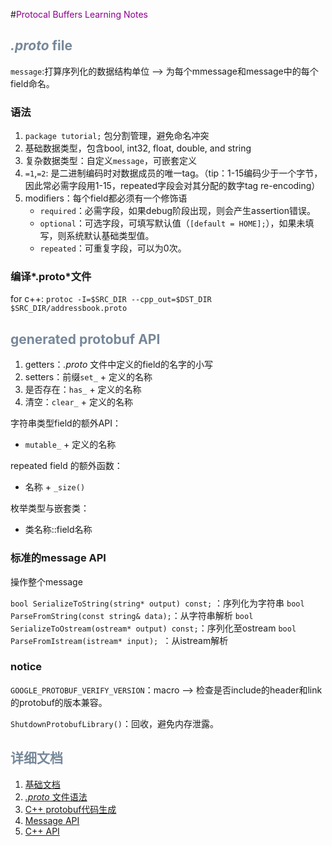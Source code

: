 #<font color=#8B008B >Protocal Buffers Learning Notes </font>

## <font color=#778899 >*.proto* file </font>

`message`:打算序列化的数据结构单位 --> 为每个mmessage和message中的每个field命名。

### 语法
1. `package tutorial;` 包分割管理，避免命名冲突
2. 基础数据类型，包含bool, int32, float, double, and string
3. 复杂数据类型：自定义`message`，可嵌套定义
4. `=1`,`=2`: 是二进制编码时对数据成员的唯一tag。（tip：1-15编码少于一个字节，因此常必需字段用1-15，repeated字段会对其分配的数字tag re-encoding）
5. modifiers：每个field都必须有一个修饰语
   - `required`：必需字段，如果debug阶段出现，则会产生assertion错误。
   - `optional`：可选字段，可填写默认值（`[default = HOME];`），如果未填写，则系统默认基础类型值。
   - `repeated`：可重复字段，可以为0次。

### 编译*.proto*文件
for c++:
`protoc -I=$SRC_DIR --cpp_out=$DST_DIR $SRC_DIR/addressbook.proto`

## <font color=#778899 > generated protobuf API </font>
1. getters：*.proto* 文件中定义的field的名字的小写
2. setters：前缀`set_` + 定义的名称
3. 是否存在：`has_` + 定义的名称
4. 清空：`clear_` + 定义的名称

字符串类型field的额外API：

   - `mutable_` + 定义的名称

repeated field 的额外函数：

   - 名称 + `_size()`

枚举类型与嵌套类：

   - 类名称::field名称

### 标准的message API   
 操作整个message
 
`bool SerializeToString(string* output) const;` ：序列化为字符串
`bool ParseFromString(const string& data);`：从字符串解析
`bool SerializeToOstream(ostream* output) const;`：序列化至ostream
`bool ParseFromIstream(istream* input); `：从istream解析

### notice
`GOOGLE_PROTOBUF_VERIFY_VERSION`：macro --> 检查是否include的header和link的protobuf的版本兼容。

`ShutdownProtobufLibrary()`：回收，避免内存泄露。

## <font color=#778899 > 详细文档 </font>
1. [基础文档](https://developers.google.com/protocol-buffers/docs/cpptutorial)
2. [*.proto* 文件语法](https://developers.google.com/protocol-buffers/docs/proto)
3. [C++ protobuf代码生成](https://developers.google.com/protocol-buffers/docs/reference/cpp-generated)
4. [Message API](https://developers.google.com/protocol-buffers/docs/reference/cpp/google.protobuf.message#Message)
5. [C++ API](https://developers.google.com/protocol-buffers/docs/reference/cpp/)

   
   
   
   
   
   
   
   
   
   
   
   
   
   
   
   
   
   
   
   
   
   
   
   
   
   
   
   
   
   
   
   
   
   
   
   
   
   
   
   
   